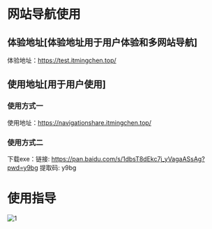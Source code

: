 # 网站导航使用

## 体验地址[体验地址用于用户体验和多网站导航]
体验地址：https://test.itmingchen.top/
## 使用地址[用于用户使用]
### 使用方式一
使用地址：https://navigationshare.itmingchen.top/
### 使用方式二
下载exe：链接: https://pan.baidu.com/s/1dbsT8dEkc7j_yVagaASsAg?pwd=y9bg 提取码: y9bg 

# 使用指导

![1](https://big-event-mingchen.oss-cn-hangzhou.aliyuncs.com/Blog/%E6%B7%BB%E5%8A%A0%E5%88%86%E6%A0%8F.gif)
